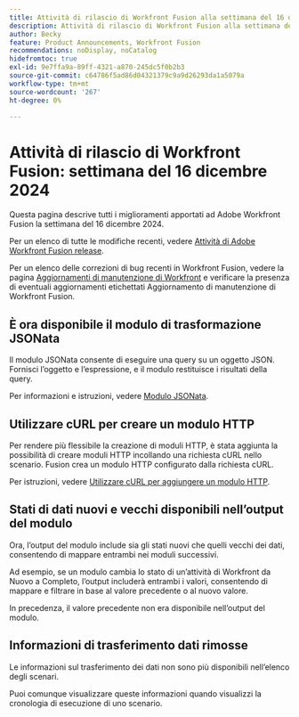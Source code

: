 ```yaml
---
title: Attività di rilascio di Workfront Fusion alla settimana del 16 dicembre 2024
description: Attività di rilascio di Workfront Fusion alla settimana del 16 dicembre 2024
author: Becky
feature: Product Announcements, Workfront Fusion
recommendations: noDisplay, noCatalog
hidefromtoc: true
exl-id: 9e7ffa9a-89ff-4321-a870-245dc5f0b2b3
source-git-commit: c64786f5ad86d04321379c9a9d26293da1a5079a
workflow-type: tm+mt
source-wordcount: '267'
ht-degree: 0%

---
```


# Attività di rilascio di Workfront Fusion: settimana del 16 dicembre 2024

Questa pagina descrive tutti i miglioramenti apportati ad Adobe Workfront Fusion la settimana del 16 dicembre 2024.

Per un elenco di tutte le modifiche recenti, vedere [Attività di Adobe Workfront Fusion release](/help/workfront-fusion/fusion-product-releases/fusion-release-activity.md).

Per un elenco delle correzioni di bug recenti in Workfront Fusion, vedere la pagina [Aggiornamenti di manutenzione di Workfront](https://experienceleague.adobe.com/docs/workfront-known-issues/releases/current-updates.html) e verificare la presenza di eventuali aggiornamenti etichettati Aggiornamento di manutenzione di Workfront Fusion.

## È ora disponibile il modulo di trasformazione JSONata

Il modulo JSONata consente di eseguire una query su un oggetto JSON. Fornisci l’oggetto e l’espressione, e il modulo restituisce i risultati della query.

Per informazioni e istruzioni, vedere [Modulo JSONata](/help/workfront-fusion/references/apps-and-modules/tools-and-transformers/jsonata-module.md).

## Utilizzare cURL per creare un modulo HTTP

Per rendere più flessibile la creazione di moduli HTTP, è stata aggiunta la possibilità di creare moduli HTTP incollando una richiesta cURL nello scenario. Fusion crea un modulo HTTP configurato dalla richiesta cURL.

Per istruzioni, vedere [Utilizzare cURL per aggiungere un modulo HTTP](/help/workfront-fusion/create-scenarios/add-modules/use-curl-create-http.md).

## Stati di dati nuovi e vecchi disponibili nell’output del modulo

Ora, l’output del modulo include sia gli stati nuovi che quelli vecchi dei dati, consentendo di mappare entrambi nei moduli successivi.

Ad esempio, se un modulo cambia lo stato di un’attività di Workfront da Nuovo a Completo, l’output includerà entrambi i valori, consentendo di mappare e filtrare in base al valore precedente o al nuovo valore.

In precedenza, il valore precedente non era disponibile nell’output del modulo.

## Informazioni di trasferimento dati rimosse

Le informazioni sul trasferimento dei dati non sono più disponibili nell’elenco degli scenari.

Puoi comunque visualizzare queste informazioni quando visualizzi la cronologia di esecuzione di uno scenario.
